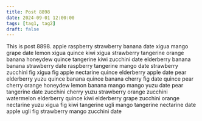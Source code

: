 ```yaml
---
title: Post 8898
date: 2024-09-01 12:00:00
tags: [tag1, tag2]
draft: false
---
```

This is post 8898.
apple
raspberry
strawberry
banana
date
xigua
mango
grape
date
lemon
xigua
quince
kiwi
xigua
strawberry
tangerine
orange
banana
honeydew
quince
tangerine
kiwi
zucchini
date
elderberry
banana
banana
strawberry
date
raspberry
tangerine
mango
date
strawberry
zucchini
fig
xigua
fig
apple
nectarine
quince
elderberry
apple
date
pear
elderberry
yuzu
quince
banana
quince
banana
cherry
fig
date
quince
pear
cherry
orange
honeydew
lemon
banana
mango
mango
yuzu
date
pear
tangerine
date
zucchini
cherry
yuzu
strawberry
orange
zucchini
watermelon
elderberry
quince
kiwi
elderberry
grape
zucchini
orange
nectarine
yuzu
xigua
fig
kiwi
tangerine
ugli
mango
tangerine
nectarine
date
apple
ugli
fig
strawberry
mango
zucchini
date
